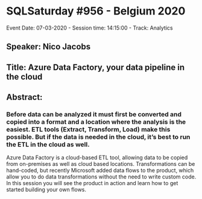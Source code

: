 # SQLSaturday #956 - Belgium 2020
Event Date: 07-03-2020 - Session time: 14:15:00 - Track: Analytics
## Speaker: Nico Jacobs
## Title: Azure Data Factory, your data pipeline in the cloud
## Abstract:
### Before data can be analyzed it must first be converted and copied into a format and a location where the analysis is the easiest. ETL tools (Extract, Transform, Load) make this possible. But if the data is needed in the cloud, it’s best to run the ETL in the cloud as well.
Azure Data Factory is a cloud-based ETL tool, allowing data to be copied from on-premises as well as cloud based locations. Transformations can be hand-coded, but recently Microsoft added data flows to the product, which allow you to do data transformations without the need to write custom code.
In this session you will see the product in action and learn how to get started building your own flows.
